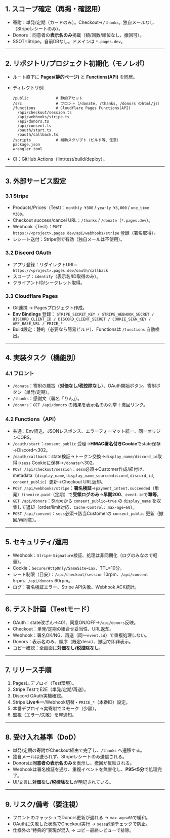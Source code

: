 ## 1. スコープ確定（再掲・確認用）

* 寄附：単発/定期（カードのみ）。Checkout→`/thanks`。独自メールなし（Stripeレシートのみ）。
* Donors：同意者の**表示名のみ**掲載（額/回数/順位なし、撤回可）。
* SSOT=Stripe。自前DBなし。ドメインは `*.pages.dev`。

---

## 2. リポジトリ/プロジェクト初期化（モノレポ）

* ルート直下に **Pages(静的ページ)** と **Functions(API)** を同居。
* ディレクトリ例

  ```
  /public            # 静的アセット
  /src               # フロント（/donate, /thanks, /donors のhtml/js）
  /functions         # Cloudflare Pages Functions(API)
    /api/checkout/session.ts
    /api/webhooks/stripe.ts
    /api/donors.ts
    /api/consent.ts
    /oauth/start.ts
    /oauth/callback.ts
  /scripts           # 補助スクリプト（ビルド等、任意）
  package.json
  wrangler.toml
  ```
* CI：GitHub Actions（lint/test/build/deploy）。

---

## 3. 外部サービス設定

### 3.1 Stripe

* Products/Prices（Test）：`monthly ¥300` / `yearly ¥3,000` / `one_time ¥300`。
* Checkout success/cancel URL：`/thanks` / `/donate`（`*.pages.dev`）。
* Webhook（Test）：`POST https://<project>.pages.dev/api/webhooks/stripe` 登録（署名取得）。
* レシート送付：Stripe側で有効（独自メールは不使用）。

### 3.2 Discord OAuth

* アプリ登録：リダイレクトURI＝`https://<project>.pages.dev/oauth/callback`
* スコープ：`identify`（表示名/ID取得のみ）。
* クライアントID/シークレット取得。

### 3.3 Cloudflare Pages

* Git連携 → Pagesプロジェクト作成。
* **Env Bindings** 登録：
  `STRIPE_SECRET_KEY / STRIPE_WEBHOOK_SECRET / DISCORD_CLIENT_ID / DISCORD_CLIENT_SECRET / COOKIE_SIGN_KEY / APP_BASE_URL / PRICE_*`
* Build設定：静的（必要なら簡易ビルド）、Functionsは `/functions` 自動検出。

---

## 4. 実装タスク（機能別）

### 4.1 フロント

* `/donate`：寄附の趣旨（**対価なし/税控除なし**）、OAuth開始ボタン、寄附ボタン（単発/定期）。
* `/thanks`：感謝文（署名「りん」）。
* `/donors`：`GET /api/donors` の結果を表示名のみ列挙＋撤回リンク。

### 4.2 Functions（API）

* 共通：Env読込、JSONレスポンス、エラーフォーマット統一、同一オリジンCORS。
* `/oauth/start`：`consent_public` 受理→**HMAC署名付きCookie**でstate保存→Discordへ302。
* `/oauth/callback`：state検証→トークン交換→`display_name/discord_id`取得→`sess` Cookieに保存→`/donate`へ302。
* `POST /api/checkout/session`：`sess`必須→Customer作成/紐付け、metadata（`display_name`, `display_name_source=discord`, `discord_id`, `consent_public`）更新→Checkout URL返却。
* `POST /api/webhooks/stripe`：**署名検証**→`payment_intent.succeeded`（単発）/`invoice.paid`（定期）で**受領ログのみ**→**早期200**、`event.id`で**冪等**。
* `GET /api/donors`：Stripeから `consent_public=true` の `display_name` を収集して返却（order/limit対応、`Cache-Control: max-age=60`）。
* `POST /api/consent`：`sess`必須→該当Customerの `consent_public` 更新（撤回/再同意）。

---

## 5. セキュリティ/運用

* Webhook：`Stripe-Signature`検証、処理は非同期化（ログのみなので軽量）。
* Cookie：`Secure/HttpOnly/SameSite=Lax`、TTL=10分。
* レート制限（目安）：`/api/checkout/session` 10rpm、`/api/consent` 5rpm、`/api/donors` 60rpm。
* ログ：署名検証エラー、Stripe API失敗、Webhook ACK統計。

---

## 6. テスト計画（Testモード）

* OAuth：state改ざん→401、同意ON/OFF→`/api/donors`反映。
* Checkout：単発/定期の組合せ妥当性、URL返却。
* Webhook：署名OK/NG、再送（同一`event.id`）で重複処理しない。
* Donors：表示名のみ、順序（既定desc）、撤回で即非表示。
* コピー確認：全画面に**対価なし/税控除なし**。

---

## 7. リリース手順

1. Pagesにデプロイ（Test環境）。
2. Stripe TestでE2E（単発/定期/再送）。
3. Discord OAuth実機確認。
4. Stripe **Liveキー**/Webhook切替・`PRICE_*`（本番ID）設定。
5. 本番デプロイ→実寄附でスモーク（少額）。
6. 監視（エラー/失敗）を軽通知。

---

## 8. 受け入れ基準（DoD）

* 単発/定期の寄附がCheckout経由で完了し、`/thanks` へ遷移する。
* 独自メールは送られず、Stripeレシートのみ送信される。
* Donorsは**同意者の表示名のみ**を表示し、撤回が反映される。
* Webhookは署名検証を通り、重複イベントを無害化し、**P95<5分**で処理完了。
* UI/文言に**対価なし/税控除なし**が明記されている。

---

## 9. リスク/備考（要注視）

* フロントのキャッシュでDonors更新が遅れる → `max-age=60`で緩和。
* OAuthに失敗した状態でCheckout実行 → `sess`必須チェックで防止。
* 仕様外の“特典的”表現が混入 → コピー最終レビューで排除。
